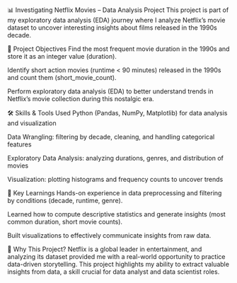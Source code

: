 📊 Investigating Netflix Movies – Data Analysis Project
This project is part of my exploratory data analysis (EDA) journey where I analyze Netflix’s movie dataset to uncover interesting insights about films released in the 1990s decade.

🎯 Project Objectives
Find the most frequent movie duration in the 1990s and store it as an integer value (duration).

Identify short action movies (runtime < 90 minutes) released in the 1990s and count them (short_movie_count).

Perform exploratory data analysis (EDA) to better understand trends in Netflix’s movie collection during this nostalgic era.

🛠️ Skills & Tools Used
Python (Pandas, NumPy, Matplotlib) for data analysis and visualization

Data Wrangling: filtering by decade, cleaning, and handling categorical features

Exploratory Data Analysis: analyzing durations, genres, and distribution of movies

Visualization: plotting histograms and frequency counts to uncover trends

📌 Key Learnings
Hands-on experience in data preprocessing and filtering by conditions (decade, runtime, genre).

Learned how to compute descriptive statistics and generate insights (most common duration, short movie counts).

Built visualizations to effectively communicate insights from raw data.

🚀 Why This Project?
Netflix is a global leader in entertainment, and analyzing its dataset provided me with a real-world opportunity to practice data-driven storytelling. This project highlights my ability to extract valuable insights
from data, a skill crucial for data analyst and data scientist roles.
